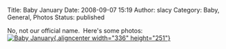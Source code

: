 Title: Baby January
Date: 2008-09-07 15:19
Author: slacy
Category: Baby, General, Photos
Status: published

No, not our official name.  Here's some photos:  
[![](http://kleinlacy.com/gallery/d/154121-2/baby2-08-19-2008.jpg "Baby January"){.aligncenter
width="336"
height="251"}](http://kleinlacy.com/gallery/v/2008/baby_january)
